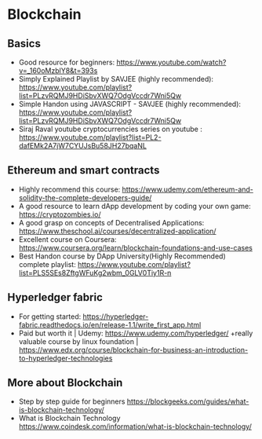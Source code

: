 # Blockchain

## Basics
+ Good resource for beginners: https://www.youtube.com/watch?v=_160oMzblY8&t=393s
+ Simply Explained Playlist by SAVJEE (highly recommended): https://www.youtube.com/playlist?list=PLzvRQMJ9HDiSbvXWQ7OdgVccdr7Wni5Qw
+ Simple Handon using JAVASCRIPT - SAVJEE (highly recommended): https://www.youtube.com/playlist?list=PLzvRQMJ9HDiSbvXWQ7OdgVccdr7Wni5Qw
+ Siraj Raval youtube cryptocurrencies series on youtube : https://www.youtube.com/playlist?list=PL2-dafEMk2A7jW7CYUJsBu58JH27bqaNL

## Ethereum and smart contracts
+ Highly recommend this course: https://www.udemy.com/ethereum-and-solidity-the-complete-developers-guide/
+ A good resource to learn dApp development by coding your own game: https://cryptozombies.io/
+ A good grasp on concepts of Decentralised Applications: https://www.theschool.ai/courses/decentralized-application/
+ Excellent course on Coursera: https://www.coursera.org/learn/blockchain-foundations-and-use-cases
+ Best Handon course by DApp University(Highly Recommended) complete playlist: https://www.youtube.com/playlist?list=PLS5SEs8ZftgWFuKg2wbm_0GLV0Tiy1R-n

## Hyperledger fabric
+ For getting started: https://hyperledger-fabric.readthedocs.io/en/release-1.1/write_first_app.html
+ Paid but worth it | Udemy: https://www.udemy.com/hyperledger/
+really valuable course by linux foundation | https://www.edx.org/course/blockchain-for-business-an-introduction-to-hyperledger-technologies

## More about Blockchain
+ Step by step guide for beginners https://blockgeeks.com/guides/what-is-blockchain-technology/
+ What is Blockchain Technology https://www.coindesk.com/information/what-is-blockchain-technology/
